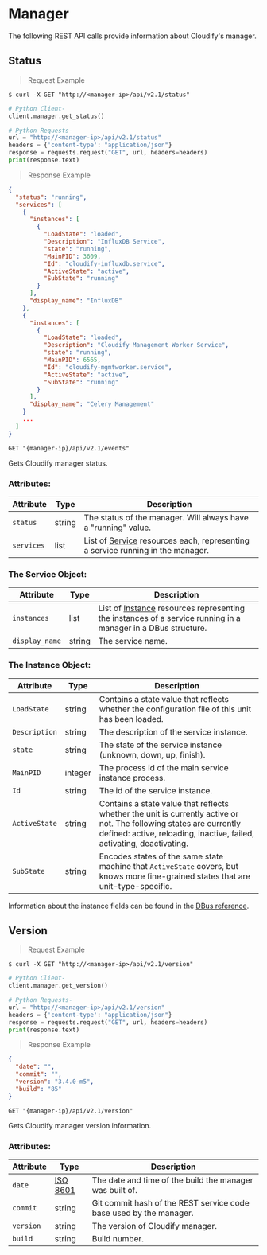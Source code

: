 # Manager

The following REST API calls provide information about Cloudify's manager.

## Status

> Request Example

```shell
$ curl -X GET "http://<manager-ip>/api/v2.1/status"
```

```python
# Python Client-
client.manager.get_status()

# Python Requests-
url = "http://<manager-ip>/api/v2.1/status"
headers = {'content-type': "application/json"}
response = requests.request("GET", url, headers=headers)
print(response.text)
```

> Response Example

```json
{
  "status": "running",
  "services": [
    {
      "instances": [
        {
          "LoadState": "loaded",
          "Description": "InfluxDB Service",
          "state": "running",
          "MainPID": 3609,
          "Id": "cloudify-influxdb.service",
          "ActiveState": "active",
          "SubState": "running"
        }
      ],
      "display_name": "InfluxDB"
    },
    {
      "instances": [
        {
          "LoadState": "loaded",
          "Description": "Cloudify Management Worker Service",
          "state": "running",
          "MainPID": 6565,
          "Id": "cloudify-mgmtworker.service",
          "ActiveState": "active",
          "SubState": "running"
        }
      ],
      "display_name": "Celery Management"
    }
    ...
  ]
}
```

`GET "{manager-ip}/api/v2.1/events"`

Gets Cloudify manager status.

### Attributes:

Attribute | Type | Description
--------- | ------- | -------
`status` | string | The status of the manager. Will always have a "running" value.
`services`| list | List of [Service](#the-service-object) resources each, representing a service running in the manager.

### The Service Object:

Attribute | Type | Description
--------- | ------- | -------
`instances` | list | List of [Instance](#the-instance-object) resources representing the instances of a service running in a manager in a DBus structure.
`display_name` | string | The service name.

### The Instance Object:

Attribute | Type | Description
--------- | ------- | -------
`LoadState` | string | Contains a state value that reflects whether the configuration file of this unit has been loaded.
`Description` | string | The description of the service instance.
`state` | string | The state of the service instance (unknown, down, up, finish).
`MainPID` | integer | The process id of the main service instance process.
`Id` | string | The id of the service instance.
`ActiveState` | string | Contains a state value that reflects whether the unit is currently active or not. The following states are currently defined: active, reloading, inactive, failed, activating, deactivating.
`SubState` | string | Encodes states of the same state machine that `ActiveState` covers, but knows more fine-grained states that are unit-type-specific.

Information about the instance fields can be found in the [DBus reference](http://www.freedesktop.org/wiki/Software/systemd/dbus/).


## Version

> Request Example

```shell
$ curl -X GET "http://<manager-ip>/api/v2.1/version"
```

```python
# Python Client-
client.manager.get_version()

# Python Requests-
url = "http://<manager-ip>/api/v2.1/version"
headers = {'content-type': "application/json"}
response = requests.request("GET", url, headers=headers)
print(response.text)
```

> Response Example

```json
{
  "date": "",
  "commit": "",
  "version": "3.4.0-m5",
  "build": "85"
}
```

`GET "{manager-ip}/api/v2.1/version"`

Gets Cloudify manager version information.

### Attributes:

Attribute | Type | Description
--------- | ------- | -------
`date` | [ISO 8601](https://en.wikipedia.org/wiki/ISO_8601) | The date and time of the build the manager was built of.
`commit`| string | Git commit hash of the REST service code base used by the manager.
`version` | string | The version of Cloudify manager.
`build` | string | Build number.
